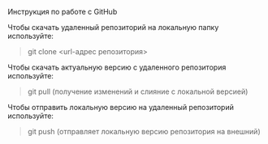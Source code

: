 Инструкция по работе с GitHub

Чтобы скачать удаленный репозиторий на локальную папку используйте:
> git clone <url-адрес репозитория>  

Чтобы скачать актуальную версию с удаленного репозитория используйте:
> git pull (получение изменений и слияние с локальной версией)  

Чтобы отправить локальную версию на удаленный репозиторий используйте:
> git push (отправляет локальную версию репозитория на внешний)
